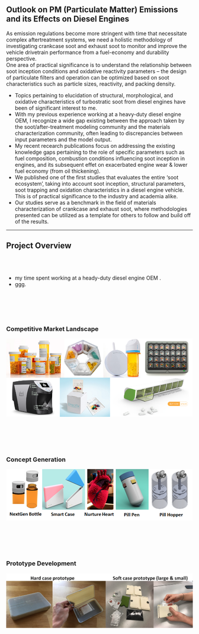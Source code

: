 ## Outlook on PM (Particulate Matter) Emissions and its Effects on Diesel Engines
As emission regulations become more stringent with time that necessitate complex aftertreatment systems, we need a holistic methodology of investigating crankcase soot and exhaust soot to monitor and improve the vehicle drivetrain performance from a fuel-economy and durability perspective. <br> 
One area of practical significance is to understand the relationship between soot inception conditions and oxidative reactivity parameters – the design of particulate filters and operation can be optimized based on soot characteristics such as particle sizes, reactivity, and packing density. <br> 
- Topics pertaining to elucidation of structural, morphological, and oxidative characteristics of turbostratic soot from diesel engines have been of significant interest to me.<br>
- With my previous experience working at a heavy-duty diesel engine OEM, I recognize a wide gap existing between the approach taken by the soot/after-treatment modeling community and the materials characterization community, often leading to discrepancies between input parameters and the model output. <br>
- My recent recearch publications focus on addressing the existing knowledge gaps pertaining to the role of specific parameters such as fuel composition, combustion conditions influencing soot inception in engines, and its subsequent effet on exacerbated engine wear & lower fuel economy (from oil thickening).<br> 
- We published one of the first studies that evaluates the entire ‘soot ecosystem’, taking into account soot inception, structural parameters, soot trapping and oxidation characteristics in a diesel engine vehicle. This is of practical significance to the industry and academia alike. <br> 
- Our studies serve as a benchmark in the field of materials characterization of crankcase and exhaust soot, where methodologies presented can be utilized as a template for others to follow and build off of the results. <br>

---

## Project Overview
<br><br>
- my time spent working at a heady-duty diesel engine OEM .<br>
- ggg.

<br><br>
---

### Competitive Market Landscape<br>
<img src="images/PD2.png?raw=true"/>

<br><br>
---

### Concept Generation<br>
<img src="images/PD3.png?raw=true"/>

<br><br>
---

### Prototype Development<br>
<img src="images/PD4.png?raw=true"/>

<br><br>
---
